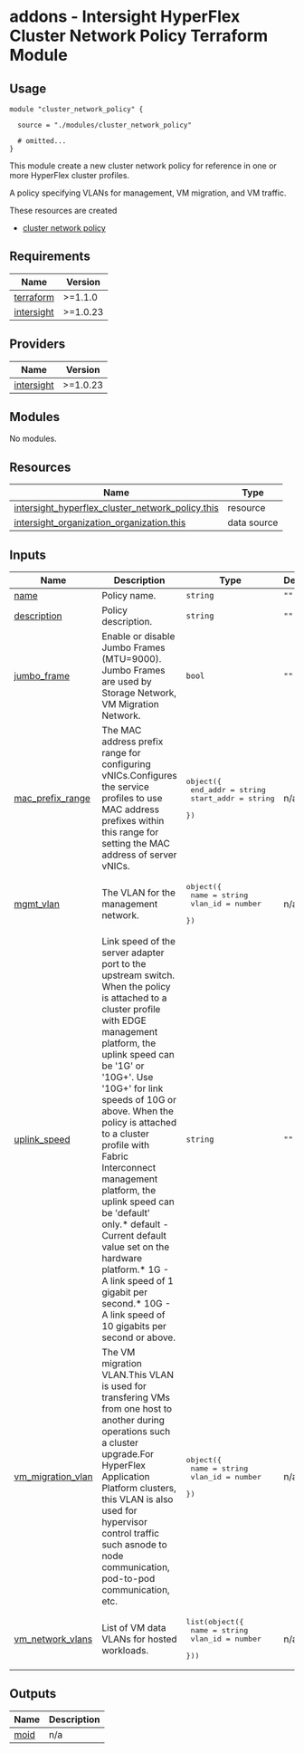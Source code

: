 # addons - Intersight HyperFlex Cluster Network Policy Terraform Module

## Usage

```hcl
module "cluster_network_policy" {

  source = "./modules/cluster_network_policy"

  # omitted...
}
```

This module create a new cluster network policy for reference in one or more HyperFlex cluster profiles.

A policy specifying VLANs for management, VM migration, and VM traffic.

These resources are created
* [cluster network policy](https://registry.terraform.io/providers/CiscoDevNet/intersight/latest/docs/resources/hyperflex_cluster_network_policy)

<!-- BEGINNING OF PRE-COMMIT-TERRAFORM DOCS HOOK -->
## Requirements

| Name | Version |
|------|---------|
| <a name="requirement_terraform"></a> [terraform](#requirement\_terraform) | >=1.1.0 |
| <a name="requirement_intersight"></a> [intersight](#requirement\_intersight) | >=1.0.23 |

## Providers

| Name | Version |
|------|---------|
| <a name="provider_intersight"></a> [intersight](#provider\_intersight) | >=1.0.23 |

## Modules

No modules.

## Resources

| Name | Type |
|------|------|
| [intersight_hyperflex_cluster_network_policy.this](https://registry.terraform.io/providers/CiscoDevNet/intersight/latest/docs/resources/hyperflex_cluster_network_policy) | resource |
| [intersight_organization_organization.this](https://registry.terraform.io/providers/CiscoDevNet/intersight/latest/docs/data-sources/organization_organization) | data source |

## Inputs

| Name | Description | Type | Default | Required |
|------|-------------|------|---------|:--------:|
| <a name="input_name"></a> [name](#input\_name) | Policy name. | `string` | `""` | yes |
| <a name="input_description"></a> [description](#input\_description) | Policy description. | `string` | `""` | no |
| <a name="input_jumbo_frame"></a> [jumbo\_frame](#input\_jumbo\_frame) | Enable or disable Jumbo Frames (MTU=9000). Jumbo Frames are used by Storage Network, VM Migration Network. | `bool` | `""` | yes |
| <a name="input_mac_prefix_range"></a> [mac\_prefix\_range](#input\_mac\_prefix\_range) | The MAC address prefix range for configuring vNICs.Configures the service profiles to use MAC address prefixes within this range for setting the MAC address of server vNICs. | <pre>object({<br>    end_addr  = string<br>    start_addr  = string<br>  })</pre> | n/a | yes |
| <a name="input_mgmt_vlan"></a> [mgmt\_vlan](#input\_mgmt\_vlan) | The VLAN for the management network. | <pre>object({<br>    name  = string<br>    vlan_id  = number<br>  })</pre> | n/a | yes |
| <a name="input_uplink_speed"></a> [uplink\_speed](#input\_uplink\_speed) | Link speed of the server adapter port to the upstream switch. When the policy is attached to a cluster profile with EDGE management platform, the uplink speed can be '1G' or '10G+'. Use '10G+' for link speeds of 10G or above. When the policy is attached to a cluster profile with Fabric Interconnect management platform, the uplink speed can be 'default' only.* default - Current default value set on the hardware platform.* 1G - A link speed of 1 gigabit per second.* 10G - A link speed of 10 gigabits per second or above. | `string` | `""` | yes |
| <a name="input_vm_migration_vlan"></a> [vm\_migration\_vlan](#input\_vm\_migration\_vlan) | The VM migration VLAN.This VLAN is used for transfering VMs from one host to another during operations such a cluster upgrade.For HyperFlex Application Platform clusters, this VLAN is also used for hypervisor control traffic such asnode to node communication, pod-to-pod communication, etc. | <pre>object({<br>    name  = string<br>    vlan_id  = number<br>  })</pre> | n/a | yes |
| <a name="input_vm_network_vlans"></a> [vm\_network\_vlans](#input\_vm\_network\_vlans) | List of VM data VLANs for hosted workloads. | <pre>list(object({<br>    name  = string<br>    vlan_id  = number<br>  }))</pre> | n/a | yes |

## Outputs

| Name | Description |
|------|-------------|
| <a name="output_moid"></a> [moid](#output\_moid) | n/a |
<!-- END OF PRE-COMMIT-TERRAFORM DOCS HOOK -->
